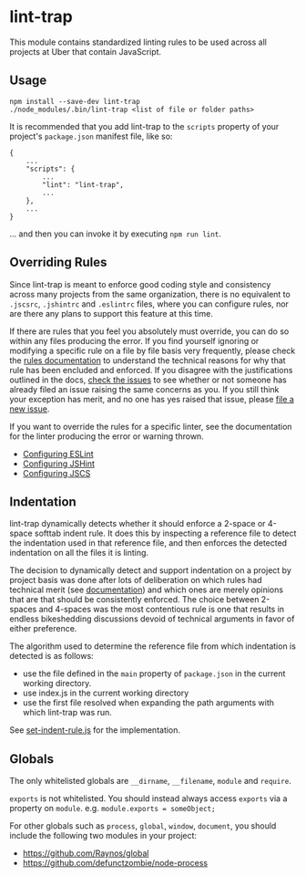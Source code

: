 lint-trap
=========

This module contains standardized linting rules to be used across all projects
at Uber that contain JavaScript.


Usage
-----

    npm install --save-dev lint-trap
    ./node_modules/.bin/lint-trap <list of file or folder paths>

It is recommended that you add lint-trap to the `scripts` property of your
project's `package.json` manifest file, like so:

    {
        ...
        "scripts": {
            ...
            "lint": "lint-trap",
            ...
        },
        ...
    }

... and then you can invoke it by executing `npm run lint`.


Overriding Rules
----------------

Since lint-trap is meant to enforce good coding style and consistency across
many projects from the same organization, there is no equivalent to `.jscsrc`,
`.jshintrc` and `.eslintrc` files, where you can configure rules, nor
are there any plans to support this feature at this time. 

If there are rules that you feel you absolutely must override, you can do so
within any files producing the error. If you find yourself ignoring or
modifying a specific rule on a file by file basis very frequently, please check
the [rules documentation][docs] to understand the technical reasons for why
that rule has been encluded and enforced. If you disagree with the
justifications outlined in the docs, [check the issues][issues] to see whether
or not someone has already filed an issue raising the same concerns as you. If
you still think your exception has merit, and no one has yes raised that issue,
please [file a new issue][file-an-issue]. 

If you want to override the rules for a specific linter, see the documentation
for the linter producing the error or warning thrown.

 - [Configuring ESLint][configuring-eslint]
 - [Configuring JSHint][configuring-jshint]
 - [Configuring JSCS][configuring-jscs]


Indentation
-----------

lint-trap dynamically detects whether it should enforce a 2-space or 4-space
softtab indent rule. It does this by inspecting a reference file to detect the
indentation used in that reference file, and then enforces the detected
indentation on all the files it is linting.

The decision to dynamically detect and support indentation on a project by
project basis was done after lots of deliberation on which rules had technical
merit (see [documentation][docs]) and which ones are merely opinions that
are that should be consistently enforced. The choice between 2-spaces and
4-spaces was the most contentious rule is one that results in endless
bikeshedding discussions devoid of technical arguments in favor of either
preference.

The algorithm used to determine the reference file from which indentation is
detected is as follows:

 - use the file defined in the `main` property of `package.json` in the current
   working directory.
 - use index.js in the current working directory
 - use the first file resolved when expanding the path arguments with which
   lint-trap was run.

See [set-indent-rule.js][set-indent-rule.js] for the implementation.


Globals
-------

The only whitelisted globals are `__dirname`, `__filename`, `module` and
`require`.

`exports` is not whitelisted. You should instead always access `exports` via a
property on `module`. e.g. `module.exports = someObject;`

For other globals such as `process`, `global`, `window`, `document`, you should
include the following two modules in your project:
 - https://github.com/Raynos/global
 - https://github.com/defunctzombie/node-process


[configuring-eslint]: http://eslint.org/docs/configuring/
[configuring-jshint]: http://www.jshint.com/docs/
[configuring-jscs]: https://github.com/jscs-dev/node-jscs#error-suppression
[issues]: https://github.com/uber/lint-trap/issues
[file-an-issue]: https://github.com/uber/lint-trap/issues/new
[docs]: https://github.com/uber/lint-trap/tree/master/docs
[wadlers-law]: http://www.haskell.org/haskellwiki/Wadler's_Law
[set-indent-rule.js]: https://github.com/uber/lint-trap/blob/master/set-indent-rule.js
